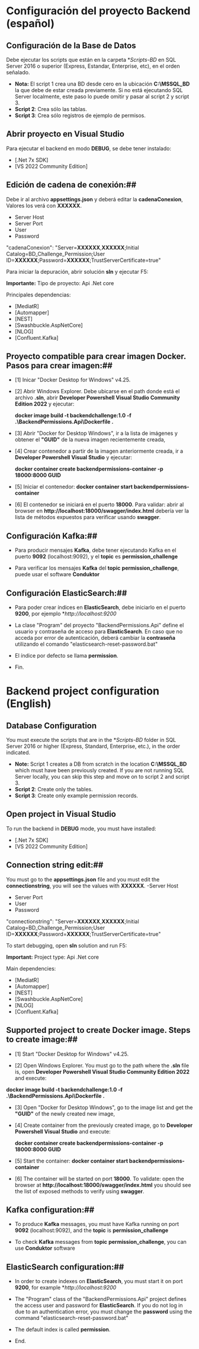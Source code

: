 # Configuración del proyecto Backend (español)

## Configuración de la Base de Datos ##
Debe ejecutar los scripts que están en la carpeta **Scripts-BD* en SQL Server 2016 o superior (Express, Estandar, Enterprise, etc), en el orden señalado.
- **Nota:** El script 1 crea una BD desde cero en la ubicación **C:\MSSQL_BD** la que debe de estar creada previamente. Si no está ejecutando SQL Server localmente, este paso lo puede omitir y pasar al script 2 y script 3.
- **Script 2**: Crea sólo las tablas.
- **Script 3**: Crea sólo registros de ejemplo de permisos.

## Abrir proyecto en Visual Studio ##
Para ejecutar el backend en modo **DEBUG**, se debe tener instalado:
- [.Net 7x SDK]
- [VS 2022 Community Edition]

## Edición de cadena de conexión:##
Debe ir al archivo **appsettings.json** y deberá editar la **cadenaConexion**, Valores los verá con **XXXXXX**.
- Server Host
- Server Port
- User
- Password

"cadenaConexion": "Server=**XXXXXX**,**XXXXXX**;Initial Catalog=BD_Challenge_Permission;User ID=**XXXXXX**;Password=**XXXXXX**;TrustServerCertificate=true"

Para iniciar la depuración, abrir solución **sln** y ejecutar F5:

**Importante:**
Tipo de proyecto: Api .Net core 

Principales dependencias:
- [MediatR]
- [Automapper]
- [NEST]
- [Swashbuckle.AspNetCore]
- [NLOG]
- [Confluent.Kafka]

## Proyecto compatible para crear imagen Docker. Pasos para crear imagen:##
- [1] Inicar "Docker Desktop for Windows" v4.25.

- [2] Abrir Windows Explorer. Debe ubicarse en el path donde está el archivo **.sln**, abrir **Developer Powershell Visual Studio Community Edition 2022** y ejecutar:

	**docker image build -t backendchallenge:1.0 -f .\BackendPermissions.Api\Dockerfile .**

- [3] Abrir "Docker for Desktop Windows", ir a la lista de imágenes y obtener el **"GUID"** de la nueva imagen recientemente creada,
  
- [4] Crear contenedor a partir de la imagen anteriormente creada, ir a **Developer Powershell Visual Studio** y ejecutar:

  **docker container create backendpermissions-container -p 18000:8000 GUID**

- [5] Iniciar el contenedor: 
  **docker container start backendpermissions-container**

- [6] El contenedor se iniciará en el puerto **18000**. Para validar: abrir al browser en **http://localhost:18000/swagger/index.html** debería ver la lista de métodos expuestos para verificar usando **swagger**.

## Configuración Kafka:##
- Para producir mensajes **Kafka**, debe tener ejecutando Kafka en el puerto **9092** (localhost:9092), y el **topic** es **permission_challenge**

- Para verificar los mensajes **Kafka** del **topic** **permission_challenge**, puede usar el software **Conduktor** 

## Configuración ElasticSearch:##

- Para poder crear índices en **ElasticSearch**, debe iniciarlo en el puerto **9200**, por ejemplo **http://localhost:9200*
    
- La clase "Program" del proyecto "BackendPermissions.Api" define el usuario y contraseña de acceso para **ElasticSearch**. En caso que no acceda por error de autenticación, deberá cambiar la **contraseña** utilizando el comando "elasticsearch-reset-password.bat" 

- El índice por defecto se llama **permission**.

- Fin.




# Backend project configuration (English)

## Database Configuration ##
You must execute the scripts that are in the **Scripts-BD* folder in SQL Server 2016 or higher (Express, Standard, Enterprise, etc.), in the order indicated.
- **Note:** Script 1 creates a DB from scratch in the location **C:\MSSQL_BD** which must have been previously created. If you are not running SQL Server locally, you can skip this step and move on to script 2 and script 3.
- **Script 2**: Create only the tables.
- **Script 3**: Create only example permission records.

## Open project in Visual Studio ##
To run the backend in **DEBUG** mode, you must have installed:
- [.Net 7x SDK]
- [VS 2022 Community Edition]

## Connection string edit:##
You must go to the **appsettings.json** file and you must edit the **connectionstring**, you will see the values with **XXXXXX**.
-Server Host
- Server Port
- User
- Password

"connectionstring": "Server=**XXXXXX**,**XXXXXX**;Initial Catalog=BD_Challenge_Permission;User ID=**XXXXXX**;Password=**XXXXXX**;TrustServerCertificate=true"

To start debugging, open **sln** solution and run F5:

**Important:**
Project type: Api .Net core

Main dependencies:
- [MediatR]
- [Automapper]
- [NEST]
- [Swashbuckle.AspNetCore]
- [NLOG]
- [Confluent.Kafka]

## Supported project to create Docker image. Steps to create image:##
- [1] Start "Docker Desktop for Windows" v4.25.

- [2] Open Windows Explorer. You must go to the path where the **.sln** file is, open **Developer Powershell Visual Studio Community Edition 2022** and execute:

**docker image build -t backendchallenge:1.0 -f .\BackendPermissions.Api\Dockerfile .**

- [3] Open "Docker for Desktop Windows", go to the image list and get the **"GUID"** of the newly created new image,
  
- [4] Create container from the previously created image, go to **Developer Powershell Visual Studio** and execute:

   **docker container create backendpermissions-container -p 18000:8000 GUID**

- [5] Start the container:
   **docker container start backendpermissions-container**

- [6] The container will be started on port **18000**. To validate: open the browser at **http://localhost:18000/swagger/index.html** you should see the list of exposed methods to verify using **swagger**.

## Kafka configuration:##
- To produce **Kafka** messages, you must have Kafka running on port **9092** (localhost:9092), and the **topic** is **permission_challenge**

- To check **Kafka** messages from **topic** **permission_challenge**, you can use **Conduktor** software

## ElasticSearch configuration:##

- In order to create indexes on **ElasticSearch**, you must start it on port **9200**, for example **http://localhost:9200*
    
- The "Program" class of the "BackendPermissions.Api" project defines the access user and password for **ElasticSearch**. If you do not log in due to an authentication error, you must change the **password** using the command "elasticsearch-reset-password.bat"

- The default index is called **permission**.

- End.
